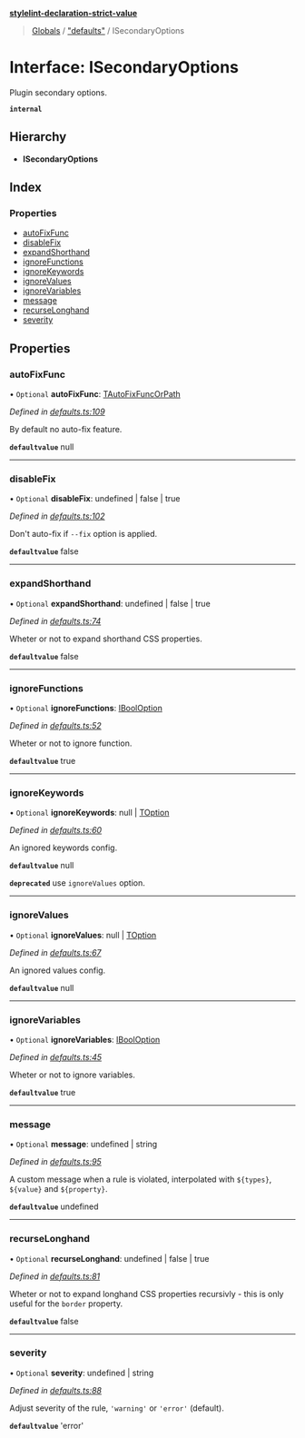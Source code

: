 **[stylelint-declaration-strict-value](../README.md)**

> [Globals](../README.md) / ["defaults"](../modules/_defaults_.md) / ISecondaryOptions

# Interface: ISecondaryOptions

Plugin secondary options.

**`internal`** 

## Hierarchy

* **ISecondaryOptions**

## Index

### Properties

* [autoFixFunc](_defaults_.isecondaryoptions.md#autofixfunc)
* [disableFix](_defaults_.isecondaryoptions.md#disablefix)
* [expandShorthand](_defaults_.isecondaryoptions.md#expandshorthand)
* [ignoreFunctions](_defaults_.isecondaryoptions.md#ignorefunctions)
* [ignoreKeywords](_defaults_.isecondaryoptions.md#ignorekeywords)
* [ignoreValues](_defaults_.isecondaryoptions.md#ignorevalues)
* [ignoreVariables](_defaults_.isecondaryoptions.md#ignorevariables)
* [message](_defaults_.isecondaryoptions.md#message)
* [recurseLonghand](_defaults_.isecondaryoptions.md#recurselonghand)
* [severity](_defaults_.isecondaryoptions.md#severity)

## Properties

### autoFixFunc

• `Optional` **autoFixFunc**: [TAutoFixFuncOrPath](../modules/_defaults_.md#tautofixfuncorpath)

*Defined in [defaults.ts:109](https://github.com/AndyOGo/stylelint-declaration-strict-value/blob/9dd516f/src/defaults.ts#L109)*

By default no auto-fix feature.

**`defaultvalue`** null

___

### disableFix

• `Optional` **disableFix**: undefined \| false \| true

*Defined in [defaults.ts:102](https://github.com/AndyOGo/stylelint-declaration-strict-value/blob/9dd516f/src/defaults.ts#L102)*

Don't auto-fix if `--fix` option is applied.

**`defaultvalue`** false

___

### expandShorthand

• `Optional` **expandShorthand**: undefined \| false \| true

*Defined in [defaults.ts:74](https://github.com/AndyOGo/stylelint-declaration-strict-value/blob/9dd516f/src/defaults.ts#L74)*

Wheter or not to expand shorthand CSS properties.

**`defaultvalue`** false

___

### ignoreFunctions

• `Optional` **ignoreFunctions**: [IBoolOption](../modules/_defaults_.md#ibooloption)

*Defined in [defaults.ts:52](https://github.com/AndyOGo/stylelint-declaration-strict-value/blob/9dd516f/src/defaults.ts#L52)*

Wheter or not to ignore function.

**`defaultvalue`** true

___

### ignoreKeywords

• `Optional` **ignoreKeywords**: null \| [TOption](../modules/_defaults_.md#toption)

*Defined in [defaults.ts:60](https://github.com/AndyOGo/stylelint-declaration-strict-value/blob/9dd516f/src/defaults.ts#L60)*

An ignored keywords config.

**`defaultvalue`** null

**`deprecated`** use `ignoreValues` option.

___

### ignoreValues

• `Optional` **ignoreValues**: null \| [TOption](../modules/_defaults_.md#toption)

*Defined in [defaults.ts:67](https://github.com/AndyOGo/stylelint-declaration-strict-value/blob/9dd516f/src/defaults.ts#L67)*

An ignored values config.

**`defaultvalue`** null

___

### ignoreVariables

• `Optional` **ignoreVariables**: [IBoolOption](../modules/_defaults_.md#ibooloption)

*Defined in [defaults.ts:45](https://github.com/AndyOGo/stylelint-declaration-strict-value/blob/9dd516f/src/defaults.ts#L45)*

Wheter or not to ignore variables.

**`defaultvalue`** true

___

### message

• `Optional` **message**: undefined \| string

*Defined in [defaults.ts:95](https://github.com/AndyOGo/stylelint-declaration-strict-value/blob/9dd516f/src/defaults.ts#L95)*

A custom message when a rule is violated, interpolated with `${types}`, `${value}` and `${property}`.

**`defaultvalue`** undefined

___

### recurseLonghand

• `Optional` **recurseLonghand**: undefined \| false \| true

*Defined in [defaults.ts:81](https://github.com/AndyOGo/stylelint-declaration-strict-value/blob/9dd516f/src/defaults.ts#L81)*

Wheter or not to expand longhand CSS properties recursivly - this is only useful for the `border` property.

**`defaultvalue`** false

___

### severity

• `Optional` **severity**: undefined \| string

*Defined in [defaults.ts:88](https://github.com/AndyOGo/stylelint-declaration-strict-value/blob/9dd516f/src/defaults.ts#L88)*

Adjust severity of the rule, `'warning'` or `'error'` (default).

**`defaultvalue`** 'error'
